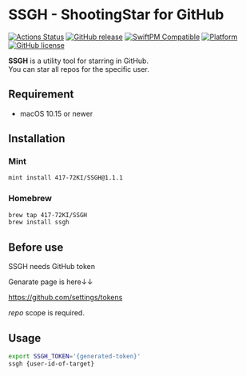 # SSGH - ShootingStar for GitHub
[![Actions Status](https://github.com/417-72KI/SSGH/workflows/Test/badge.svg)](https://github.com/417-72KI/SSGH/actions)
[![GitHub release](https://img.shields.io/github/release/417-72KI/SSGH/all.svg)](https://github.com/417-72KI/SSGH/releases)
[![SwiftPM Compatible](https://img.shields.io/badge/SwiftPM-compatible-brightgreen.svg)](https://swift.org/package-manager)
[![Platform](https://img.shields.io/badge/Platforms-macOS%7CLinux-blue.svg)](https://github.com/417-72KI/SSGH)
[![GitHub license](https://img.shields.io/badge/license-MIT-lightgrey.svg)](https://raw.githubusercontent.com/417-72KI/SSGH/master/LICENSE)

**SSGH** is a utility tool for starring in GitHub.  
You can star all repos for the specific user.

## Requirement
- macOS 10.15 or newer

## Installation
### Mint

```sh
mint install 417-72KI/SSGH@1.1.1
```

### Homebrew

```sh
brew tap 417-72KI/SSGH
brew install ssgh
```

## Before use
SSGH needs GitHub token

Genarate page is here↓↓

https://github.com/settings/tokens

*repo* scope is required.

## Usage
```sh
export SSGH_TOKEN='{generated-token}'
ssgh {user-id-of-target}
```
